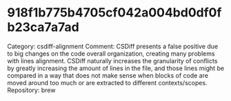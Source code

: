 # 918f1b775b4705cf042a004bd0df0fb23ca7a7ad

Category: csdiff-alignment
Comment: CSDiff presents a false positive due to big changes on the code overall organization, creating many problems with lines alignment. CSDiff naturally increases the granularity of conflicts by greatly increasing the amount of lines in the file, and those lines might be compared in a way that does not make sense when blocks of code are moved around too much or are extracted to different contexts/scopes.
Repository: brew
